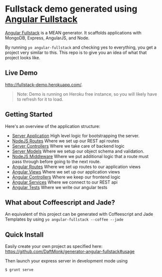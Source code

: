 # Fullstack demo generated using [Angular Fullstack][1]

[Angular Fullstack][1] is a MEAN generator. It scaffolds applications with MongoDB, Express, AngularJS, and Node. 

By running `yo angular-fullstack` and checking yes to everything, you get a project very similar to this. This repo is to give you an idea of what that project looks like.

## Live Demo

http://fullstack-demo.herokuapp.com/. 

> Note: Demo is running on Heroku free instance, so you will likely have to refresh for it to load.

## Getting Started

Here's an overview of the application structure:

 * [Server Application][3] High level logic for bootstrapping the server.
 * [NodeJS Routes][6] Where we set up our REST api routes
 * [Server Controllers][5] Where we take care of backend logic
 * [Server Models][4] Where we setup our object schema and validation.
 * [NodeJS Middleware][7] Where we put additional logic that a route must pass through before going to the next route.
 * [Angular Routes][8] Where we set up routes to our application views
 * [Angular Views][9] Where we set up our application views
 * [Angular Controllers][11] Where we keep our frontend logic
 * [Angular Services][10] Where we connect to our REST api
 * [Angular Tests][12] Where we write our angular tests

## What about Coffeescript and Jade?

An equivalent of this project can be generated with Coffeescript and Jade Templates by using `yo angular-fullstack --coffee --jade`

## Quick Install

Easily create your own project as specified here: https://github.com/DaftMonk/generator-angular-fullstack#usage

Then launch your express server in development mode using

    $ grunt serve


  [1]: https://github.com/DaftMonk/generator-angular-fullstack
  [3]: https://github.com/DaftMonk/fullstack-demo/blob/master/server.js
  [4]: https://github.com/DaftMonk/fullstack-demo/blob/master/lib/models/thing.js
  [5]: https://github.com/DaftMonk/fullstack-demo/blob/master/lib/controllers/api.js
  [6]: https://github.com/DaftMonk/fullstack-demo/blob/master/lib/routes.js
  [7]: https://github.com/DaftMonk/fullstack-demo/blob/master/lib/middleware.js
  [8]: https://github.com/DaftMonk/fullstack-demo/blob/master/app/scripts/app.js
  [9]: https://github.com/DaftMonk/fullstack-demo/tree/master/app/views/partials
  [10]: https://github.com/DaftMonk/fullstack-demo/blob/master/app/scripts/services/session.js
  [11]: https://github.com/DaftMonk/fullstack-demo/blob/master/app/scripts/controllers/login.js
  [12]: https://github.com/DaftMonk/fullstack-demo/blob/master/test/spec/controllers/main.js